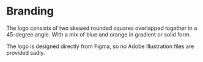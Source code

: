 # Branding

The logo consists of two skewed rounded squares overlapped together in a 45-degree
angle. With a mix of blue and orange in gradient or solid form.

The logo is designed directly from Figma, so no Adobe Illustration files are
provided sadly.
